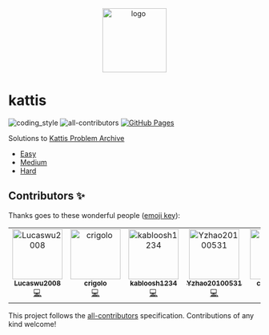 <div align="center">
    <img src="https://open.kattis.com/images/site-logo" alt="logo" height="128">
</div>

# kattis

![coding_style](https://img.shields.io/badge/code%20style-black-000000.svg)
![all-contributors](https://img.shields.io/github/all-contributors/coding-armadillo/kattis)
[![GitHub Pages](https://github.com/coding-armadillo/kattis/actions/workflows/gh-deploy.yml/badge.svg)](https://github.com/coding-armadillo/kattis/actions/workflows/gh-deploy.yml)

Solutions to [Kattis Problem Archive](https://open.kattis.com/)

- [Easy][1]
- [Medium][2]
- [Hard][3]

[1]: https://coding-armadillo.github.io/kattis/easy/
[2]: https://coding-armadillo.github.io/kattis/medium/
[3]: https://coding-armadillo.github.io/kattis/hard/

## Contributors ✨

Thanks goes to these wonderful people ([emoji key](https://allcontributors.org/docs/en/emoji-key)):

<!-- ALL-CONTRIBUTORS-LIST:START - Do not remove or modify this section -->
<!-- prettier-ignore-start -->
<!-- markdownlint-disable -->
<table>
  <tbody>
    <tr>
      <td align="center" valign="top" width="14.28%"><a href="https://github.com/Lucaswu2008"><img src="https://avatars.githubusercontent.com/u/81584640?v=4?s=100" width="100px;" alt="Lucaswu2008"/><br /><sub><b>Lucaswu2008</b></sub></a><br /><a href="https://github.com/coding-armadillo/kattis/commits?author=Lucaswu2008" title="Code">💻</a></td>
      <td align="center" valign="top" width="14.28%"><a href="https://github.com/crigolo"><img src="https://avatars.githubusercontent.com/u/90223690?v=4?s=100" width="100px;" alt="crigolo"/><br /><sub><b>crigolo</b></sub></a><br /><a href="https://github.com/coding-armadillo/kattis/commits?author=crigolo" title="Code">💻</a></td>
      <td align="center" valign="top" width="14.28%"><a href="https://github.com/kabloosh1234"><img src="https://avatars.githubusercontent.com/u/90011938?v=4?s=100" width="100px;" alt="kabloosh1234"/><br /><sub><b>kabloosh1234</b></sub></a><br /><a href="https://github.com/coding-armadillo/kattis/commits?author=kabloosh1234" title="Code">💻</a></td>
      <td align="center" valign="top" width="14.28%"><a href="https://github.com/Yzhao20100531"><img src="https://avatars.githubusercontent.com/u/129009874?v=4?s=100" width="100px;" alt="Yzhao20100531"/><br /><sub><b>Yzhao20100531</b></sub></a><br /><a href="https://github.com/coding-armadillo/kattis/commits?author=Yzhao20100531" title="Code">💻</a></td>
      <td align="center" valign="top" width="14.28%"><a href="https://github.com/chez-entity"><img src="https://avatars.githubusercontent.com/u/129009737?v=4?s=100" width="100px;" alt="chez entity"/><br /><sub><b>chez entity</b></sub></a><br /><a href="https://github.com/coding-armadillo/kattis/commits?author=chez-entity" title="Code">💻</a></td>
    </tr>
  </tbody>
</table>

<!-- markdownlint-restore -->
<!-- prettier-ignore-end -->

<!-- ALL-CONTRIBUTORS-LIST:END -->

This project follows the [all-contributors](https://github.com/all-contributors/all-contributors) specification. Contributions of any kind welcome!
